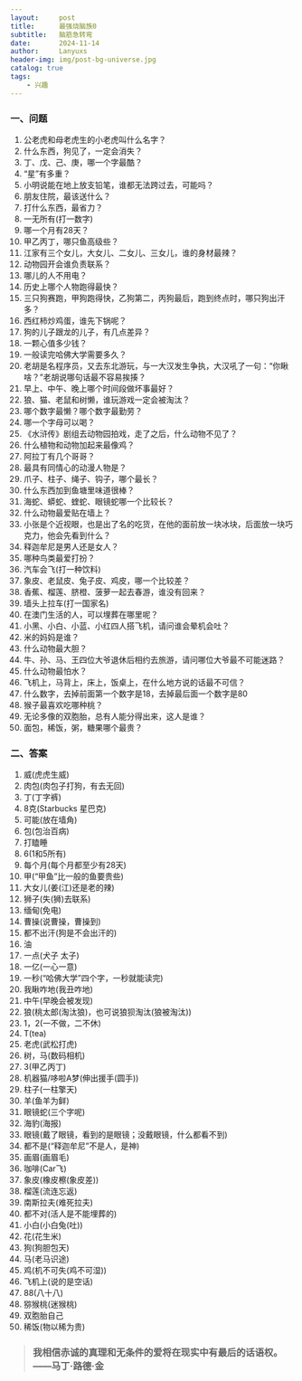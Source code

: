 ```yaml
---
layout:     post
title:      最强烧脑族0
subtitle:   脑筋急转弯
date:       2024-11-14
author:     Lanyuxs
header-img: img/post-bg-universe.jpg
catalog: true
tags:
    - 兴趣
---
```


### 一、问题

1. 公老虎和母老虎生的小老虎叫什么名字？
1. 什么东西，狗见了，一定会消失？
1. 丁、戊、己、庚，哪一个字最酷？
1. “星”有多重？
1. 小明说能在地上放支铅笔，谁都无法跨过去，可能吗？
1. 朋友住院，最该送什么？
1. 打什么东西，最省力？
1. 一无所有(打一数字)
1. 哪一个月有28天？
1. 甲乙丙丁，哪只鱼高级些？
1. 江家有三个女儿，大女儿、二女儿、三女儿，谁的身材最辣？
1. 动物园开会谁负责联系？
1. 哪儿的人不用电？
1. 历史上哪个人物跑得最快？
1. 三只狗赛跑，甲狗跑得快，乙狗第二，丙狗最后，跑到终点时，哪只狗出汗多？
1. 西红柿炒鸡蛋，谁先下锅呢？
1. 狗的儿子跟龙的儿子，有几点差异？
1. 一颗心值多少钱？
1. 一般读完哈佛大学需要多久？
1. 老胡是名程序员，又去东北游玩，与一大汉发生争执，大汉吼了一句：“你瞅啥？”老胡说哪句话最不容易挨揍？
1. 早上、中午、晚上哪个时间段做坏事最好？
1. 狼、猫、老鼠和树懒，谁玩游戏一定会被淘汰？
1. 哪个数字最懒？哪个数字最勤劳？
1. 哪一个字母可以喝？
1. 《水浒传》剧组去动物园拍戏，走了之后，什么动物不见了？
1. 什么植物和动物加起来最像鸡？
1. 阿拉丁有几个哥哥？
1. 最具有同情心的动漫人物是？
1. 爪子、柱子、绳子、钩子，哪个最长？
1. 什么东西加到鱼塘里味道很棒？
1. 海蛇、蟒蛇、蝰蛇、眼镜蛇哪一个比较长？
1. 什么动物最爱贴在墙上？
1. 小张是个近视眼，也是出了名的吃货，在他的面前放一块冰块，后面放一块巧克力，他会先看到什么？
1. 释迦牟尼是男人还是女人？
1. 哪种鸟类最爱打扮？
1. 汽车会飞(打一种饮料)
1. 象皮、老鼠皮、兔子皮、鸡皮，哪一个比较差？
1. 香蕉、榴莲、脐橙、菠萝一起去春游，谁没有回来？
1. 墙头上拉车(打一国家名)
1. 在澳门生活的人，可以埋葬在哪里呢？
1. 小黑、小白、小蓝、小红四人搭飞机，请问谁会晕机会吐？
1. 米的妈妈是谁？
1. 什么动物最大胆？
1. 牛、孙、马、王四位大爷退休后相约去旅游，请问哪位大爷最不可能迷路？
1. 什么动物最怕水？
1. 飞机上，马背上，床上，饭桌上，在什么地方说的话最不可信？
1. 什么数字，去掉前面第一个数字是18，去掉最后面一个数字是80
1. 猴子最喜欢吃哪种桃？
1. 无论多像的双胞胎，总有人能分得出来，这人是谁？
1. 面包，稀饭，粥，糖果哪个最贵？

### 二、答案

1. 威(虎虎生威)
1. 肉包(肉包子打狗，有去无回)
1. 丁(丁字裤)
1. 8克(Starbucks 星巴克)
1. 可能(放在墙角)
1. 包(包治百病)
1. 打瞌睡
1. 6(1和5所有)
1. 每个月(每个月都至少有28天)
1. 甲(“甲鱼”比一般的鱼要贵些)
1. 大女儿(姜(江)还是老的辣)
1. 狮子(失(狮)去联系)
1. 缅甸(免电)
1. 曹操(说曹操，曹操到)
1. 都不出汗(狗是不会出汗的)
1. 油
1. 一点(犬子 太子)
1. 一亿(一心一意)
1. 一秒(“哈佛大学”四个字，一秒就能读完)
1. 我瞅咋地(我丑咋地)
1. 中午(早晚会被发现)
1. 狼(桃太郎(淘汰狼)，也可说狼狈淘汰(狼被淘汰))
1. 1，2(一不做，二不休)
1. T(tea)
1. 老虎(武松打虎)
1. 树，马(数码相机)
1. 3(甲乙丙丁)
1. 机器猫/哆啦A梦(伸出援手(圆手))
1. 柱子(一柱擎天)
1. 羊(鱼羊为鲜)
1. 眼镜蛇(三个字呢)
1. 海豹(海报)
1. 眼镜(戴了眼镜，看到的是眼镜；没戴眼镜，什么都看不到)
1. 都不是(“释迦牟尼”不是人，是神)
1. 画眉(画眉毛)
1. 咖啡(Car飞)
1. 象皮(橡皮檫(象皮差))
1. 榴莲(流连忘返)
1. 南斯拉夫(难死拉夫)
1. 都不对(活人是不能埋葬的)
1. 小白(小白兔(吐))
1. 花(花生米)
1. 狗(狗胆包天)
1. 马(老马识途)
1. 鸡(机不可失(鸡不可湿))
1. 飞机上(说的是空话)
1. 88(八十八)
1. 猕猴桃(迷猴桃)
1. 双胞胎自己
1. 稀饭(物以稀为贵)

> ### 我相信赤诚的真理和无条件的爱将在现实中有最后的话语权。 ——马丁·路德·金